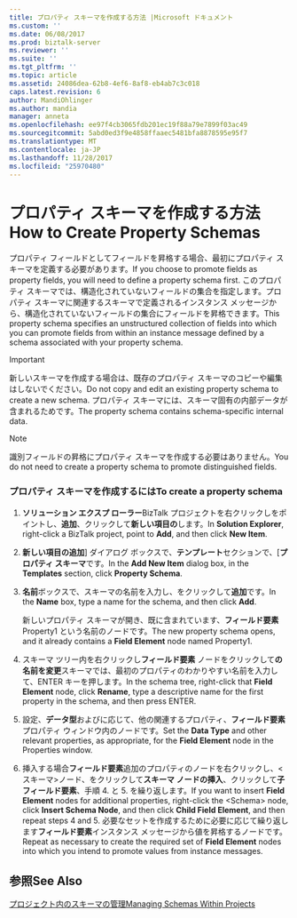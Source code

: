 ```yaml
---
title: プロパティ スキーマを作成する方法 |Microsoft ドキュメント
ms.custom: ''
ms.date: 06/08/2017
ms.prod: biztalk-server
ms.reviewer: ''
ms.suite: ''
ms.tgt_pltfrm: ''
ms.topic: article
ms.assetid: 24086dea-62b8-4ef6-8af8-eb4ab7c3c018
caps.latest.revision: 6
author: MandiOhlinger
ms.author: mandia
manager: anneta
ms.openlocfilehash: ee97f4cb3065fdb201ec19f88a79e7899f03ac49
ms.sourcegitcommit: 5abd0ed3f9e4858ffaaec5481bfa8878595e95f7
ms.translationtype: MT
ms.contentlocale: ja-JP
ms.lasthandoff: 11/28/2017
ms.locfileid: "25970480"
---
```

# <a name="how-to-create-property-schemas"></a><span data-ttu-id="323c3-102">プロパティ スキーマを作成する方法</span><span class="sxs-lookup"><span data-stu-id="323c3-102">How to Create Property Schemas</span></span>
<span data-ttu-id="323c3-103">プロパティ フィールドとしてフィールドを昇格する場合、最初にプロパティ スキーマを定義する必要があります。</span><span class="sxs-lookup"><span data-stu-id="323c3-103">If you choose to promote fields as property fields, you will need to define a property schema first.</span></span> <span data-ttu-id="323c3-104">このプロパティ スキーマでは、構造化されていないフィールドの集合を指定します。プロパティ スキーマに関連するスキーマで定義されるインスタンス メッセージから、構造化されていないフィールドの集合にフィールドを昇格できます。</span><span class="sxs-lookup"><span data-stu-id="323c3-104">This property schema specifies an unstructured collection of fields into which you can promote fields from within an instance message defined by a schema associated with your property schema.</span></span>  
  
> [!IMPORTANT]
>  <span data-ttu-id="323c3-105">新しいスキーマを作成する場合は、既存のプロパティ スキーマのコピーや編集はしないでください。</span><span class="sxs-lookup"><span data-stu-id="323c3-105">Do not copy and edit an existing property schema to create a new schema.</span></span> <span data-ttu-id="323c3-106">プロパティ スキーマには、スキーマ固有の内部データが含まれるためです。</span><span class="sxs-lookup"><span data-stu-id="323c3-106">The property schema contains schema-specific internal data.</span></span>  
  
> [!NOTE]
>  <span data-ttu-id="323c3-107">識別フィールドの昇格にプロパティ スキーマを作成する必要はありません。</span><span class="sxs-lookup"><span data-stu-id="323c3-107">You do not need to create a property schema to promote distinguished fields.</span></span>  
  
### <a name="to-create-a-property-schema"></a><span data-ttu-id="323c3-108">プロパティ スキーマを作成するには</span><span class="sxs-lookup"><span data-stu-id="323c3-108">To create a property schema</span></span>  
  
1.  <span data-ttu-id="323c3-109">**ソリューション エクスプ ローラー**BizTalk プロジェクトを右クリックしをポイントし、**追加**、クリックして**新しい項目の**します。</span><span class="sxs-lookup"><span data-stu-id="323c3-109">In **Solution Explorer**, right-click a BizTalk project, point to **Add**, and then click **New Item**.</span></span>  
  
2.  <span data-ttu-id="323c3-110">**新しい項目の追加**] ダイアログ ボックスで、**テンプレート**セクションで、[**プロパティ スキーマ**です。</span><span class="sxs-lookup"><span data-stu-id="323c3-110">In the **Add New Item** dialog box, in the **Templates** section, click **Property Schema**.</span></span>  
  
3.  <span data-ttu-id="323c3-111">**名前**ボックスで、スキーマの名前を入力し、をクリックして**追加**です。</span><span class="sxs-lookup"><span data-stu-id="323c3-111">In the **Name** box, type a name for the schema, and then click **Add**.</span></span>  
  
     <span data-ttu-id="323c3-112">新しいプロパティ スキーマが開き、既に含まれています、**フィールド要素**Property1 という名前のノードです。</span><span class="sxs-lookup"><span data-stu-id="323c3-112">The new property schema opens, and it already contains a **Field Element** node named Property1.</span></span>  
  
4.  <span data-ttu-id="323c3-113">スキーマ ツリー内を右クリックし**フィールド要素** ノードをクリックして**の名前を変更**スキーマでは、最初のプロパティのわかりやすい名前を入力して、ENTER キーを押します。</span><span class="sxs-lookup"><span data-stu-id="323c3-113">In the schema tree, right-click that **Field Element** node, click **Rename**, type a descriptive name for the first property in the schema, and then press ENTER.</span></span>  
  
5.  <span data-ttu-id="323c3-114">設定、**データ型**およびに応じて、他の関連するプロパティ、**フィールド要素**プロパティ ウィンドウ内のノードです。</span><span class="sxs-lookup"><span data-stu-id="323c3-114">Set the **Data Type** and other relevant properties, as appropriate, for the **Field Element** node in the Properties window.</span></span>  
  
6.  <span data-ttu-id="323c3-115">挿入する場合**フィールド要素**追加のプロパティのノードを右クリックし、\<スキーマ\>ノード、をクリックして**スキーマ ノードの挿入**、クリックして**子フィールド要素**、手順 4. と 5. を繰り返します。</span><span class="sxs-lookup"><span data-stu-id="323c3-115">If you want to insert **Field Element** nodes for additional properties, right-click the \<Schema\> node, click **Insert Schema Node**, and then click **Child Field Element**, and then repeat steps 4 and 5.</span></span> <span data-ttu-id="323c3-116">必要なセットを作成するために必要に応じて繰り返します**フィールド要素**インスタンス メッセージから値を昇格するノードです。</span><span class="sxs-lookup"><span data-stu-id="323c3-116">Repeat as necessary to create the required set of **Field Element** nodes into which you intend to promote values from instance messages.</span></span>  
  
## <a name="see-also"></a><span data-ttu-id="323c3-117">参照</span><span class="sxs-lookup"><span data-stu-id="323c3-117">See Also</span></span>  
 [<span data-ttu-id="323c3-118">プロジェクト内のスキーマの管理</span><span class="sxs-lookup"><span data-stu-id="323c3-118">Managing Schemas Within Projects</span></span>](../core/managing-schemas-within-projects.md)